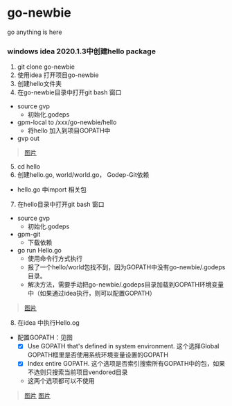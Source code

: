 # go-newbie
go anything is here

### windows idea 2020.1.3中创建hello package
 1. git clone go-newbie
 2. 使用idea 打开项目go-newbie
 3. 创建hello文件夹
 4. 在go-newbie目录中打开git bash 窗口
   + source gvp
      - 初始化.godeps
   + gpm-local to /xxx/go-newbie/hello
      - 将hello 加入到项目GOPATH中
   + gvp out
   
 > [图片](Assets/Res/image/go-newbie-GOPATH.png)
   
 5. cd hello
 6. 创建hello.go, world/world.go， Godep-Git依赖
   + hello.go 中import 相关包
 7. 在hello目录中打开git bash 窗口
   + source gvp
      - 初始化.godeps
   + gpm-git
      - 下载依赖
   + go run Hello.go
      - 使用命令行方式执行
      - 报了一个hello/world包找不到，因为GOPATH中没有go-newbie/.godeps目录。
      - 解决方法，需要手动把go-newbie/.godeps目录加载到GOPATH环境变量中（如果通过idea执行，则可以配置GOPATH）
   
   > [图片](Assets/Res/image/go-newbie-hello-GOPATH.png)
      
 8. 在idea 中执行Hello.og
   + 配置GOPATH：见图
      - [x] Use GOPATH that's defined in system environment. 这个选择Global GOPATH框里是否使用系统环境变量设置的GOPATH
      - [x] Index entire GOPATH. 这个选项是否索引搜索所有GOPATH中的包，如果不选则只搜索当前项目vendored目录
      - 这两个选项都可以不使用
   
   > [图片](Assets/Res/image/go-bewbie-idea-GOPATH.png)
   > [图片](Assets/Res/image/go-newbie-idea-hello-result.png)
